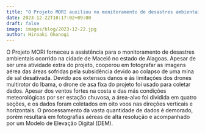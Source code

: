 ```yaml
---
title: "O Projeto MORI auxiliou no monitoramento de desastres ambientais em Maceió–AL."
date: 2023-12-22T10:17:02+09:00
draft: false
image: images/blog/2023-12-22.jpg
author: Hiroaki Okonogi
---
```


O Projeto MORI forneceu a assistência para o monitoramento de desastres ambientais ocorrido na <!--more--> cidade de Maceió no estado de Alagoas. Apesar de ser uma atividade extra do projeto, cooperou em fotografar as imagens aérea das áreas sofridas pela subsidência devido ao colapso de uma mina de sal desativada. Devido aos extensos danos e às limitações dos drones multirotor do Ibama, o drone de asa fixa do projeto foi usado para coletar dados. Apesar dos ventos fortes na costa e das más condições meteorológicas por ser estação chuvosa, a área-alvo foi dividida em quatro seções, e os dados foram coletados em oito voos nas direções verticais e horizontais. O processamento da vasta quantidade de dados é demorado, porém resultará em fotografias aéreas de alta resolução e acompanhado por um Modelo de Elevação Digital (DEM).